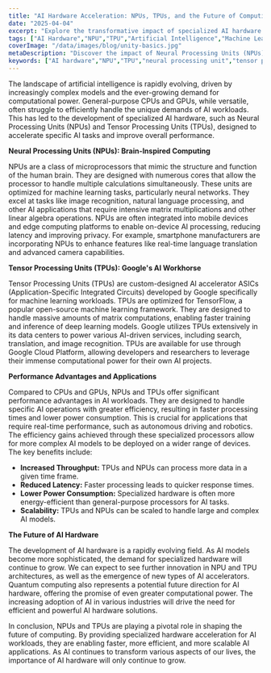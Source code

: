 ```yaml
---
title: "AI Hardware Acceleration: NPUs, TPUs, and the Future of Computing Performance"
date: "2025-04-04"
excerpt: "Explore the transformative impact of specialized AI hardware like Neural Processing Units (NPUs) and Tensor Processing Units (TPUs) on computing performance, efficiency, and the future of artificial intelligence applications."
tags: ["AI Hardware","NPU","TPU","Artificial Intelligence","Machine Learning","Deep Learning","Hardware Acceleration","Processors","Computing Performance"]
coverImage: "/data/images/blog/unity-basics.jpg"
metaDescription: "Discover the impact of Neural Processing Units (NPUs) and Tensor Processing Units (TPUs) on AI performance. Learn about the future of AI hardware acceleration and its benefits."
keywords: ["AI hardware","NPU","TPU","neural processing unit","tensor processing unit","artificial intelligence","machine learning","deep learning","hardware acceleration","AI processors","future of computing"]
---
```


The landscape of artificial intelligence is rapidly evolving, driven by increasingly complex models and the ever-growing demand for computational power. General-purpose CPUs and GPUs, while versatile, often struggle to efficiently handle the unique demands of AI workloads. This has led to the development of specialized AI hardware, such as Neural Processing Units (NPUs) and Tensor Processing Units (TPUs), designed to accelerate specific AI tasks and improve overall performance.

**Neural Processing Units (NPUs): Brain-Inspired Computing**

NPUs are a class of microprocessors that mimic the structure and function of the human brain. They are designed with numerous cores that allow the processor to handle multiple calculations simultaneously. These units are optimized for machine learning tasks, particularly neural networks. They excel at tasks like image recognition, natural language processing, and other AI applications that require intensive matrix multiplications and other linear algebra operations. NPUs are often integrated into mobile devices and edge computing platforms to enable on-device AI processing, reducing latency and improving privacy. For example, smartphone manufacturers are incorporating NPUs to enhance features like real-time language translation and advanced camera capabilities.

**Tensor Processing Units (TPUs): Google's AI Workhorse**

Tensor Processing Units (TPUs) are custom-designed AI accelerator ASICs (Application-Specific Integrated Circuits) developed by Google specifically for machine learning workloads. TPUs are optimized for TensorFlow, a popular open-source machine learning framework. They are designed to handle massive amounts of matrix computations, enabling faster training and inference of deep learning models. Google utilizes TPUs extensively in its data centers to power various AI-driven services, including search, translation, and image recognition. TPUs are available for use through Google Cloud Platform, allowing developers and researchers to leverage their immense computational power for their own AI projects.

**Performance Advantages and Applications**

Compared to CPUs and GPUs, NPUs and TPUs offer significant performance advantages in AI workloads. They are designed to handle specific AI operations with greater efficiency, resulting in faster processing times and lower power consumption. This is crucial for applications that require real-time performance, such as autonomous driving and robotics. The efficiency gains achieved through these specialized processors allow for more complex AI models to be deployed on a wider range of devices. The key benefits include:

*   **Increased Throughput:** TPUs and NPUs can process more data in a given time frame.
*   **Reduced Latency:** Faster processing leads to quicker response times.
*   **Lower Power Consumption:** Specialized hardware is often more energy-efficient than general-purpose processors for AI tasks.
*   **Scalability:** TPUs and NPUs can be scaled to handle large and complex AI models.

**The Future of AI Hardware**

The development of AI hardware is a rapidly evolving field. As AI models become more sophisticated, the demand for specialized hardware will continue to grow. We can expect to see further innovation in NPU and TPU architectures, as well as the emergence of new types of AI accelerators. Quantum computing also represents a potential future direction for AI hardware, offering the promise of even greater computational power. The increasing adoption of AI in various industries will drive the need for efficient and powerful AI hardware solutions.

In conclusion, NPUs and TPUs are playing a pivotal role in shaping the future of computing. By providing specialized hardware acceleration for AI workloads, they are enabling faster, more efficient, and more scalable AI applications. As AI continues to transform various aspects of our lives, the importance of AI hardware will only continue to grow.
    